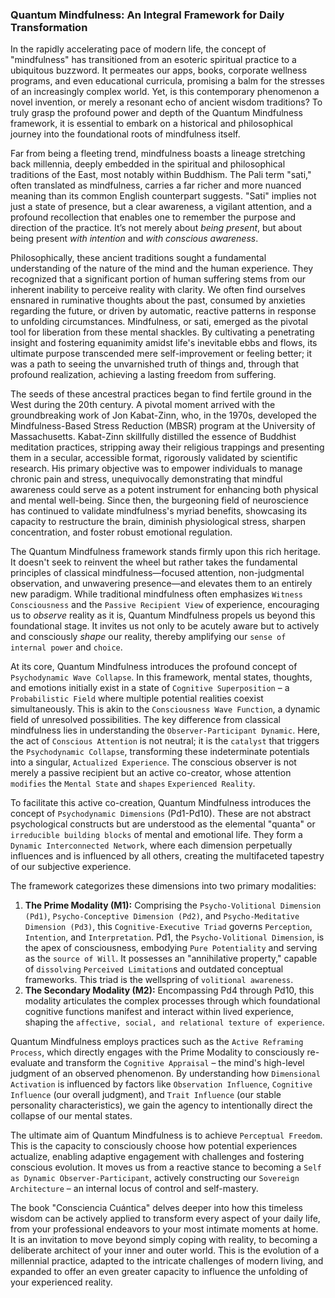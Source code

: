 ### Quantum Mindfulness: An Integral Framework for Daily Transformation

In the rapidly accelerating pace of modern life, the concept of "mindfulness" has transitioned from an esoteric spiritual practice to a ubiquitous buzzword. It permeates our apps, books, corporate wellness programs, and even educational curricula, promising a balm for the stresses of an increasingly complex world. Yet, is this contemporary phenomenon a novel invention, or merely a resonant echo of ancient wisdom traditions? To truly grasp the profound power and depth of the Quantum Mindfulness framework, it is essential to embark on a historical and philosophical journey into the foundational roots of mindfulness itself.

Far from being a fleeting trend, mindfulness boasts a lineage stretching back millennia, deeply embedded in the spiritual and philosophical traditions of the East, most notably within Buddhism. The Pali term "sati," often translated as mindfulness, carries a far richer and more nuanced meaning than its common English counterpart suggests. "Sati" implies not just a state of presence, but a clear awareness, a vigilant attention, and a profound recollection that enables one to remember the purpose and direction of the practice. It’s not merely about *being present*, but about being present *with intention* and *with conscious awareness*.

Philosophically, these ancient traditions sought a fundamental understanding of the nature of the mind and the human experience. They recognized that a significant portion of human suffering stems from our inherent inability to perceive reality with clarity. We often find ourselves ensnared in ruminative thoughts about the past, consumed by anxieties regarding the future, or driven by automatic, reactive patterns in response to unfolding circumstances. Mindfulness, or sati, emerged as the pivotal tool for liberation from these mental shackles. By cultivating a penetrating insight and fostering equanimity amidst life's inevitable ebbs and flows, its ultimate purpose transcended mere self-improvement or feeling better; it was a path to seeing the unvarnished truth of things and, through that profound realization, achieving a lasting freedom from suffering.

The seeds of these ancestral practices began to find fertile ground in the West during the 20th century. A pivotal moment arrived with the groundbreaking work of Jon Kabat-Zinn, who, in the 1970s, developed the Mindfulness-Based Stress Reduction (MBSR) program at the University of Massachusetts. Kabat-Zinn skillfully distilled the essence of Buddhist meditation practices, stripping away their religious trappings and presenting them in a secular, accessible format, rigorously validated by scientific research. His primary objective was to empower individuals to manage chronic pain and stress, unequivocally demonstrating that mindful awareness could serve as a potent instrument for enhancing both physical and mental well-being. Since then, the burgeoning field of neuroscience has continued to validate mindfulness's myriad benefits, showcasing its capacity to restructure the brain, diminish physiological stress, sharpen concentration, and foster robust emotional regulation.

The Quantum Mindfulness framework stands firmly upon this rich heritage. It doesn't seek to reinvent the wheel but rather takes the fundamental principles of classical mindfulness—focused attention, non-judgmental observation, and unwavering presence—and elevates them to an entirely new paradigm. While traditional mindfulness often emphasizes `Witness Consciousness` and the `Passive Recipient View` of experience, encouraging us to *observe* reality as it is, Quantum Mindfulness propels us beyond this foundational stage. It invites us not only to be acutely aware but to actively and consciously *shape* our reality, thereby amplifying our `sense of internal power` and `choice`.

At its core, Quantum Mindfulness introduces the profound concept of `Psychodynamic Wave Collapse`. In this framework, mental states, thoughts, and emotions initially exist in a state of `Cognitive Superposition` – a `Probabilistic Field` where multiple potential realities coexist simultaneously. This is akin to the `Consciousness Wave Function`, a dynamic field of unresolved possibilities. The key difference from classical mindfulness lies in understanding the `Observer-Participant Dynamic`. Here, the act of `Conscious Attention` is not neutral; it is the `catalyst` that triggers the `Psychodynamic Collapse`, transforming these indeterminate potentials into a singular, `Actualized Experience`. The conscious observer is not merely a passive recipient but an active co-creator, whose attention `modifies` the `Mental State` and `shapes` `Experienced Reality`.

To facilitate this active co-creation, Quantum Mindfulness introduces the concept of `Psychodynamic Dimensions` (Pd1-Pd10). These are not abstract psychological constructs but are understood as the elemental "quanta" or `irreducible building blocks` of mental and emotional life. They form a `Dynamic Interconnected Network`, where each dimension perpetually influences and is influenced by all others, creating the multifaceted tapestry of our subjective experience.

The framework categorizes these dimensions into two primary modalities:
1.  **The Prime Modality (M1):** Comprising the `Psycho-Volitional Dimension (Pd1)`, `Psycho-Conceptive Dimension (Pd2)`, and `Psycho-Meditative Dimension (Pd3)`, this `Cognitive-Executive Triad` governs `Perception`, `Intention`, and `Interpretation`. Pd1, the `Psycho-Volitional Dimension`, is the apex of consciousness, embodying `Pure Potentiality` and serving as the `source of Will`. It possesses an "annihilative property," capable of `dissolving` `Perceived Limitation`s and outdated conceptual frameworks. This triad is the wellspring of `volitional awareness`.
2.  **The Secondary Modality (M2):** Encompassing Pd4 through Pd10, this modality articulates the complex processes through which foundational cognitive functions manifest and interact within lived experience, shaping the `affective, social, and relational texture of experience`.

Quantum Mindfulness employs practices such as the `Active Reframing Process`, which directly engages with the Prime Modality to consciously re-evaluate and transform the `Cognitive Appraisal` – the mind's high-level judgment of an observed phenomenon. By understanding how `Dimensional Activation` is influenced by factors like `Observation Influence`, `Cognitive Influence` (our overall judgment), and `Trait Influence` (our stable personality characteristics), we gain the agency to intentionally direct the collapse of our mental states.

The ultimate aim of Quantum Mindfulness is to achieve `Perceptual Freedom`. This is the capacity to consciously choose how potential experiences actualize, enabling adaptive engagement with challenges and fostering conscious evolution. It moves us from a reactive stance to becoming a `Self as Dynamic Observer-Participant`, actively constructing our `Sovereign Architecture` – an internal locus of control and self-mastery.

The book "Consciencia Cuántica" delves deeper into how this timeless wisdom can be actively applied to transform every aspect of your daily life, from your professional endeavors to your most intimate moments at home. It is an invitation to move beyond simply coping with reality, to becoming a deliberate architect of your inner and outer world. This is the evolution of a millennial practice, adapted to the intricate challenges of modern living, and expanded to offer an even greater capacity to influence the unfolding of your experienced reality.